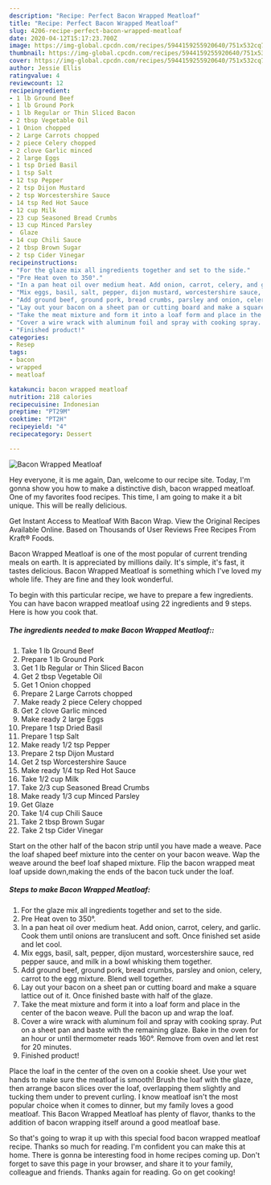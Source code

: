 ```yaml
---
description: "Recipe: Perfect Bacon Wrapped Meatloaf"
title: "Recipe: Perfect Bacon Wrapped Meatloaf"
slug: 4206-recipe-perfect-bacon-wrapped-meatloaf
date: 2020-04-12T15:17:23.700Z
image: https://img-global.cpcdn.com/recipes/5944159255920640/751x532cq70/bacon-wrapped-meatloaf-recipe-main-photo.jpg
thumbnail: https://img-global.cpcdn.com/recipes/5944159255920640/751x532cq70/bacon-wrapped-meatloaf-recipe-main-photo.jpg
cover: https://img-global.cpcdn.com/recipes/5944159255920640/751x532cq70/bacon-wrapped-meatloaf-recipe-main-photo.jpg
author: Jessie Ellis
ratingvalue: 4
reviewcount: 12
recipeingredient:
- 1 lb Ground Beef
- 1 lb Ground Pork
- 1 lb Regular or Thin Sliced Bacon
- 2 tbsp Vegetable Oil
- 1 Onion chopped
- 2 Large Carrots chopped
- 2 piece Celery chopped
- 2 clove Garlic minced
- 2 large Eggs
- 1 tsp Dried Basil
- 1 tsp Salt
- 12 tsp Pepper
- 2 tsp Dijon Mustard
- 2 tsp Worcestershire Sauce
- 14 tsp Red Hot Sauce
- 12 cup Milk
- 23 cup Seasoned Bread Crumbs
- 13 cup Minced Parsley
-  Glaze
- 14 cup Chili Sauce
- 2 tbsp Brown Sugar
- 2 tsp Cider Vinegar
recipeinstructions:
- "For the glaze mix all ingredients together and set to the side."
- "Pre Heat oven to 350°."
- "In a pan heat oil over medium heat. Add onion, carrot, celery, and garlic. Cook them until onions are translucent and soft. Once finished set aside and let cool."
- "Mix eggs, basil, salt, pepper, dijon mustard, worcestershire sauce, red pepper sauce, and milk in a bowl whisking them together."
- "Add ground beef, ground pork, bread crumbs, parsley and onion, celery, carrot to the egg mixture. Blend well together."
- "Lay out your bacon on a sheet pan or cutting board and make a square lattice out of it. Once finished baste with half of the glaze."
- "Take the meat mixture and form it into a loaf form and place in the center of the bacon weave. Pull the bacon up and wrap the loaf."
- "Cover a wire wrack with aluminum foil and spray with cooking spray. Put on a sheet pan and baste with the remaining glaze. Bake in the oven for an hour or until thermometer reads 160°. Remove from oven and let rest for 20 minutes."
- "Finished product!"
categories:
- Resep
tags:
- bacon
- wrapped
- meatloaf

katakunci: bacon wrapped meatloaf
nutrition: 218 calories
recipecuisine: Indonesian
preptime: "PT29M"
cooktime: "PT2H"
recipeyield: "4"
recipecategory: Dessert

---
```



![Bacon Wrapped Meatloaf](https://img-global.cpcdn.com/recipes/5944159255920640/751x532cq70/bacon-wrapped-meatloaf-recipe-main-photo.jpg)

Hey everyone, it is me again, Dan, welcome to our recipe site. Today, I'm gonna show you how to make a distinctive dish, bacon wrapped meatloaf. One of my favorites food recipes. This time, I am going to make it a bit unique. This will be really delicious.

Get Instant Access to Meatloaf With Bacon Wrap. View the Original Recipes Available Online. Based on Thousands of User Reviews Free Recipes From Kraft® Foods.

Bacon Wrapped Meatloaf is one of the most popular of current trending meals on earth. It is appreciated by millions daily. It's simple, it's fast, it tastes delicious. Bacon Wrapped Meatloaf is something which I've loved my whole life. They are fine and they look wonderful.


To begin with this particular recipe, we have to prepare a few ingredients. You can have bacon wrapped meatloaf using 22 ingredients and 9 steps. Here is how you cook that.

##### The ingredients needed to make Bacon Wrapped Meatloaf::

1. Take 1 lb Ground Beef
1. Prepare 1 lb Ground Pork
1. Get 1 lb Regular or Thin Sliced Bacon
1. Get 2 tbsp Vegetable Oil
1. Get 1 Onion chopped
1. Prepare 2 Large Carrots chopped
1. Make ready 2 piece Celery chopped
1. Get 2 clove Garlic minced
1. Make ready 2 large Eggs
1. Prepare 1 tsp Dried Basil
1. Prepare 1 tsp Salt
1. Make ready 1/2 tsp Pepper
1. Prepare 2 tsp Dijon Mustard
1. Get 2 tsp Worcestershire Sauce
1. Make ready 1/4 tsp Red Hot Sauce
1. Take 1/2 cup Milk
1. Take 2/3 cup Seasoned Bread Crumbs
1. Make ready 1/3 cup Minced Parsley
1. Get  Glaze
1. Take 1/4 cup Chili Sauce
1. Take 2 tbsp Brown Sugar
1. Take 2 tsp Cider Vinegar


Start on the other half of the bacon strip until you have made a weave. Pace the loaf shaped beef mixture into the center on your bacon weave. Wap the weave around the beef loaf shaped mixture. Flip the bacon wrapped meat loaf upside down,making the ends of the bacon tuck under the loaf. 

##### Steps to make Bacon Wrapped Meatloaf:

1. For the glaze mix all ingredients together and set to the side.
1. Pre Heat oven to 350°.
1. In a pan heat oil over medium heat. Add onion, carrot, celery, and garlic. Cook them until onions are translucent and soft. Once finished set aside and let cool.
1. Mix eggs, basil, salt, pepper, dijon mustard, worcestershire sauce, red pepper sauce, and milk in a bowl whisking them together.
1. Add ground beef, ground pork, bread crumbs, parsley and onion, celery, carrot to the egg mixture. Blend well together.
1. Lay out your bacon on a sheet pan or cutting board and make a square lattice out of it. Once finished baste with half of the glaze.
1. Take the meat mixture and form it into a loaf form and place in the center of the bacon weave. Pull the bacon up and wrap the loaf.
1. Cover a wire wrack with aluminum foil and spray with cooking spray. Put on a sheet pan and baste with the remaining glaze. Bake in the oven for an hour or until thermometer reads 160°. Remove from oven and let rest for 20 minutes.
1. Finished product!


Place the loaf in the center of the oven on a cookie sheet. Use your wet hands to make sure the meatloaf is smooth! Brush the loaf with the glaze, then arrange bacon slices over the loaf, overlapping them slightly and tucking them under to prevent curling. I know meatloaf isn&#39;t the most popular choice when it comes to dinner, but my family loves a good meatloaf. This Bacon Wrapped Meatloaf has plenty of flavor, thanks to the addition of bacon wrapping itself around a good meatloaf base. 

So that's going to wrap it up with this special food bacon wrapped meatloaf recipe. Thanks so much for reading. I'm confident you can make this at home. There is gonna be interesting food in home recipes coming up. Don't forget to save this page in your browser, and share it to your family, colleague and friends. Thanks again for reading. Go on get cooking!
